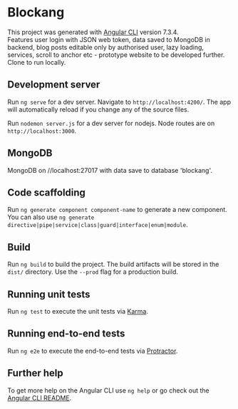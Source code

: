 # Blockang

This project was generated with [Angular CLI](https://github.com/angular/angular-cli) version 7.3.4.  
Features user login with JSON web token, data saved to MongoDB in backend, blog posts editable only by authorised user, lazy loading, services, scroll to anchor etc - prototype website to be developed further. Clone to run locally. 

## Development server

Run `ng serve` for a dev server. Navigate to `http://localhost:4200/`. The app will automatically reload if you change any of the source files.

Run `nodemon server.js` for a dev server for nodejs.  Node routes are on `http://localhost:3000`.  

## MongoDB

MongoDB on //localhost:27017 with data save to database 'blockang'.  

## Code scaffolding

Run `ng generate component component-name` to generate a new component. You can also use `ng generate directive|pipe|service|class|guard|interface|enum|module`.

## Build

Run `ng build` to build the project. The build artifacts will be stored in the `dist/` directory. Use the `--prod` flag for a production build.

## Running unit tests

Run `ng test` to execute the unit tests via [Karma](https://karma-runner.github.io).

## Running end-to-end tests

Run `ng e2e` to execute the end-to-end tests via [Protractor](http://www.protractortest.org/).

## Further help

To get more help on the Angular CLI use `ng help` or go check out the [Angular CLI README](https://github.com/angular/angular-cli/blob/master/README.md).
